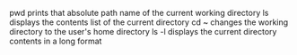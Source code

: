 pwd prints that absolute path name of the current working directory
ls displays the contents list of the current directory
cd ~ changes the working directory to the user's home directory
ls -l displays the current directory contents in a long format

